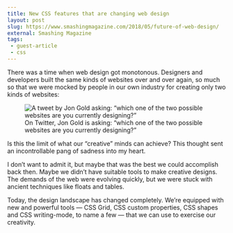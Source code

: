 ```yaml
---
title: New CSS features that are changing web design
layout: post
slug: https://www.smashingmagazine.com/2018/05/future-of-web-design/
external: Smashing Magazine
tags:
 - guest-article
 - css
---
```


There was a time when web design got monotonous. Designers and developers built the same kinds of websites over and over again, so much so that we were mocked by people in our own industry for creating only two kinds of websites:

<figure><img src="https://res.cloudinary.com/indysigner/image/upload/v1525708189/which-one-of-the-two-possible-websites-are-you-currently-designing_hxjfnc.png" alt="A tweet by Jon Gold asking: “which one of the two possible websites are you currently designing?”">
  <figcaption>On Twitter, Jon Gold is asking: “which one of the two possible websites are you currently designing?”</figcaption>
</figure>

Is this the limit of what our “creative” minds can achieve? This thought sent an incontrollable pang of sadness into my heart.

I don’t want to admit it, but maybe that was the best we could accomplish back then. Maybe we didn’t have suitable tools to make creative designs. The demands of the web were evolving quickly, but we were stuck with ancient techniques like floats and tables.

Today, the design landscape has changed completely. We’re equipped with new and powerful tools — CSS Grid, CSS custom properties, CSS shapes and CSS writing-mode, to name a few — that we can use to exercise our creativity.

<!--more-->
